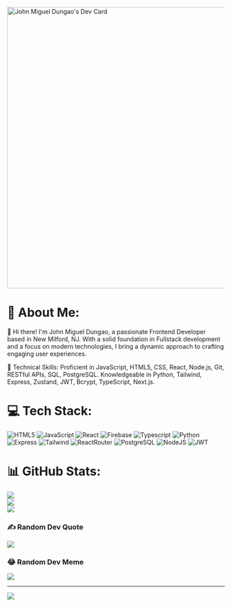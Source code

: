 <a href="https://app.daily.dev/uncrownedking"><img src="https://api.daily.dev/devcards/v2/jjcs2LbBsNY9NIC6oKkxI.png?r=9eq&type=wide" width="652" alt="John Miguel Dungao's Dev Card"/></a>


# 💫 About Me:
👋 Hi there! I'm John Miguel Dungao, a passionate Frontend Developer based in New Milford, NJ. With a solid foundation in Fullstack development and a focus on modern technologies, I bring a dynamic approach to crafting engaging user experiences.

🚀 Technical Skills: Proficient in JavaScript, HTML5, CSS, React, Node.js, Git, RESTful APIs, SQL, PostgreSQL. Knowledgeable in Python, Tailwind, Express, Zustand, JWT, Bcrypt, TypeScript, Next.js.


# 💻 Tech Stack:
![HTML5](https://img.shields.io/badge/html5-%23E34F26.svg?style=for-the-badge&logo=html5&logoColor=white) ![JavaScript](https://img.shields.io/badge/javascript-%23323330.svg?style=for-the-badge&logo=javascript&logoColor=%23F7DF1E) ![React](https://img.shields.io/badge/react-%2320232a.svg?style=for-the-badge&logo=react&logoColor=%2361DAFB) ![Firebase](https://img.shields.io/badge/firebase-%23039BE5.svg?style=for-the-badge&logo=firebase) ![Typescript](https://img.shields.io/badge/TypeScript-007ACC?style=for-the-badge&logo=typescript&logoColor=white) ![Python](https://img.shields.io/badge/Python-14354C?style=for-the-badge&logo=python&logoColor=white) ![Express](https://img.shields.io/badge/Express.js-404D59?style=for-the-badge) ![Tailwind](https://img.shields.io/badge/Tailwind_CSS-38B2AC?style=for-the-badge&logo=tailwind-css&logoColor=white) ![ReactRouter](https://img.shields.io/badge/React_Router-CA4245?style=for-the-badge&logo=react-router&logoColor=white) ![PostgreSQL](https://img.shields.io/badge/PostgreSQL-316192?style=for-the-badge&logo=postgresql&logoColor=white) ![NodeJS](https://img.shields.io/badge/Node.js-43853D?style=for-the-badge&logo=node.js&logoColor=white) ![JWT](https://img.shields.io/badge/json%20web%20tokens-323330?style=for-the-badge&logo=json-web-tokens&logoColor=pink)
# 📊 GitHub Stats:
![](https://github-readme-stats.vercel.app/api?username=jdungao15&theme=tokyonight&hide_border=false&include_all_commits=true&count_private=false)<br/>
![](https://github-readme-streak-stats.herokuapp.com/?user=jdungao15&theme=tokyonight&hide_border=false)<br/>
![](https://github-readme-stats.vercel.app/api/top-langs/?username=jdungao15&theme=tokyonight&hide_border=false&include_all_commits=true&count_private=false&layout=compact)

### ✍️ Random Dev Quote
![](https://quotes-github-readme.vercel.app/api?type=vetical&theme=tokyonight)

### 😂 Random Dev Meme
<img src="https://www.pangea.ai/media/shqpaqrw/googledocimage180.png" />

---
[![](https://visitcount.itsvg.in/api?id=jdungao15&icon=0&color=1)](https://visitcount.itsvg.in)

<!-- Proudly created with GPRM ( https://gprm.itsvg.in ) -->
